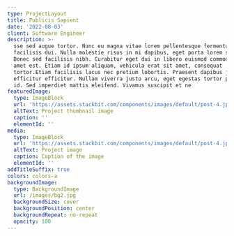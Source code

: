 ```yaml
---
type: ProjectLayout
title: Publicis Sapient
date: '2022-08-03'
client: Software Engineer
description: >-
  sse sed augue tortor. Nunc eu magna vitae lorem pellentesque fermentum. Sed in
  facilisis dui. Nulla molestie risus in mi dapibus, eget porta lorem semper.
  Donec sed facilisis nibh. Curabitur eget dui in libero euismod commodo nec sit
  amet est. Etiam id ipsum aliquam, vehicula erat sit amet, consequat
  tortor.Etiam facilisis lacus nec pretium lobortis. Praesent dapibus justo non
  efficitur efficitur. Nullam viverra justo arcu, eget egestas tortor pretium
  id. Sed imperdiet mattis eleifend. Vivamus suscipit et ne
featuredImage:
  type: ImageBlock
  url: 'https://assets.stackbit.com/components/images/default/post-4.jpeg'
  altText: Project thumbnail image
  caption: ''
  elementId: ''
media:
  type: ImageBlock
  url: 'https://assets.stackbit.com/components/images/default/post-4.jpeg'
  altText: Project image
  caption: Caption of the image
  elementId: ''
addTitleSuffix: true
colors: colors-a
backgroundImage:
  type: BackgroundImage
  url: /images/bg2.jpg
  backgroundSize: cover
  backgroundPosition: center
  backgroundRepeat: no-repeat
  opacity: 100
---
```

